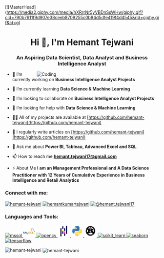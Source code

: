 
[![MasterHead] (https://media2.giphy.com/media/hXRrrNr5yVBDnSsWHw/giphy.gif?cid=790b7611f9d907e38ceeb8709255c0b84d5dfe419f4d4545&rid=giphy.gif&ct=g)
<h1 align="center">Hi 👋, I'm Hemant Tejwani</h1>
<h3 align="center">An Aspiring Data Scientist, Data Analyst and Business Intelligence Analyst</h3>
<img align="right" alt="Coding" width="400" src="https://thumbs.gfycat.com/InbornSeriousBronco-mobile.mp4">


- 🔭 I’m currently working on **Business Intelligence Analyst Projects**

- 🌱 I’m currently learning **Data Science & Machine Learning**

- 👯 I’m looking to collaborate on **Business Intelligence Analyst Projects**

- 🤝 I’m looking for help with **Data Science & Machine Learning**

- 👨‍💻 All of my projects are available at [https://github.com/hemant-tejwani](https://github.com/hemant-tejwani)

- 📝 I regularly write articles on [https://github.com/hemant-tejwani](https://github.com/hemant-tejwani)

- 💬 Ask me about **Power BI, Tableau, Advanced Excel and SQL**

- 📫 How to reach me **hemant.tejwani17@gmail.com**

- ⚡ About Me **I am an Management Professional and A Data Science Practitioner with 12 Years of Cumulative Experience in Business Intelligence and Retail Analytics**

<h3 align="left">Connect with me:</h3>
<p align="left">
<a href="https://linkedin.com/in/hemant-tejwani" target="blank"><img align="center" src="https://raw.githubusercontent.com/rahuldkjain/github-profile-readme-generator/master/src/images/icons/Social/linked-in-alt.svg" alt="hemant-tejwani" height="30" width="40" /></a>
<a href="https://kaggle.com/hemantkumartejwani" target="blank"><img align="center" src="https://raw.githubusercontent.com/rahuldkjain/github-profile-readme-generator/master/src/images/icons/Social/kaggle.svg" alt="hemantkumartejwani" height="30" width="40" /></a>
<a href="https://medium.com/@hemant.tejwani17" target="blank"><img align="center" src="https://raw.githubusercontent.com/rahuldkjain/github-profile-readme-generator/master/src/images/icons/Social/medium.svg" alt="@hemant.tejwani17" height="30" width="40" /></a>
</p>

<h3 align="left">Languages and Tools:</h3>
<p align="left"> <a href="https://www.microsoft.com/en-us/sql-server" target="_blank" rel="noreferrer"> <img src="https://www.svgrepo.com/show/303229/microsoft-sql-server-logo.svg" alt="mssql" width="40" height="40"/> </a> <a href="https://www.mysql.com/" target="_blank" rel="noreferrer"> <img src="https://raw.githubusercontent.com/devicons/devicon/master/icons/mysql/mysql-original-wordmark.svg" alt="mysql" width="40" height="40"/> </a> <a href="https://opencv.org/" target="_blank" rel="noreferrer"> <img src="https://www.vectorlogo.zone/logos/opencv/opencv-icon.svg" alt="opencv" width="40" height="40"/> </a> <a href="https://pandas.pydata.org/" target="_blank" rel="noreferrer"> <img src="https://raw.githubusercontent.com/devicons/devicon/2ae2a900d2f041da66e950e4d48052658d850630/icons/pandas/pandas-original.svg" alt="pandas" width="40" height="40"/> </a> <a href="https://www.python.org" target="_blank" rel="noreferrer"> <img src="https://raw.githubusercontent.com/devicons/devicon/master/icons/python/python-original.svg" alt="python" width="40" height="40"/> </a> <a href="https://www.rust-lang.org" target="_blank" rel="noreferrer"> <img src="https://raw.githubusercontent.com/devicons/devicon/master/icons/rust/rust-plain.svg" alt="rust" width="40" height="40"/> </a> <a href="https://scikit-learn.org/" target="_blank" rel="noreferrer"> <img src="https://upload.wikimedia.org/wikipedia/commons/0/05/Scikit_learn_logo_small.svg" alt="scikit_learn" width="40" height="40"/> </a> <a href="https://seaborn.pydata.org/" target="_blank" rel="noreferrer"> <img src="https://seaborn.pydata.org/_images/logo-mark-lightbg.svg" alt="seaborn" width="40" height="40"/> </a> <a href="https://www.tensorflow.org" target="_blank" rel="noreferrer"> <img src="https://www.vectorlogo.zone/logos/tensorflow/tensorflow-icon.svg" alt="tensorflow" width="40" height="40"/> </a> </p>

<p><img align="left" src="https://github-readme-stats.vercel.app/api/top-langs?username=hemant-tejwani&show_icons=true&locale=en&layout=compact" alt="hemant-tejwani" /></p>

<p>&nbsp;<img align="center" src="https://github-readme-stats.vercel.app/api?username=hemant-tejwani&show_icons=true&locale=en" alt="hemant-tejwani" /></p>
